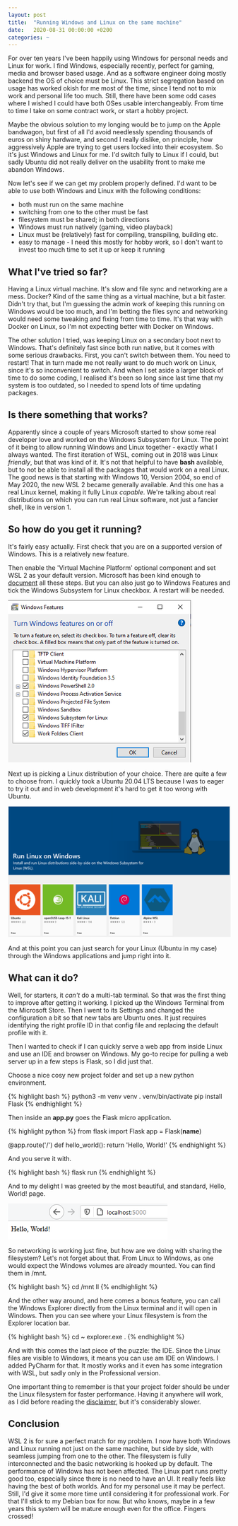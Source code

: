 ```yaml
---
layout: post
title:  "Running Windows and Linux on the same machine"
date:   2020-08-31 00:00:00 +0200
categories: ~
---
```

For over ten years I've been happily using Windows for personal needs and Linux for work. I find Windows, especially recently, perfect for gaming, media and browser based usage. And as a software engineer doing mostly backend the OS of choice must be Linux. This strict segregation based on usage has worked okish for me most of the time, since I tend not to mix work and personal life too much. Still, there have been some odd cases where I wished I could have both OSes usable interchangeably. From time to time I take on some contract work, or start a hobby project.

Maybe the obvious solution to my longing would be to jump on the Apple bandwagon, but first of all I'd avoid needlessly spending thousands of euros on shiny hardware, and second I really dislike, on principle, how aggressively Apple are trying to get users locked into their ecosystem. So it's just Windows and Linux for me. I'd switch fully to Linux if I could, but sadly Ubuntu did not really deliver on the usability front to make me abandon Windows.

Now let's see if we can get my problem properly defined. I'd want to be able to use both Windows and Linux with the following conditions:
- both must run on the same machine
- switching from one to the other must be fast
- filesystem must be shared; in both directions
- Windows must run natively (gaming, video playback)
- Linux must be (relatively) fast for compiling, transpiling, building etc.
- easy to manage - I need this mostly for hobby work, so I don't want to invest too much time to set it up or keep it running

## What I've tried so far?

Having a Linux virtual machine. It's slow and file sync and networking are a mess. Docker? Kind of the same thing as a virtual machine, but a bit faster. Didn't try that, but I'm guessing the admin work of keeping this running on Windows would be too much, and I'm betting the files sync and networking would need some tweaking and fixing from time to time. It's that way with Docker on Linux, so I'm not expecting better with Docker on Windows.

The other solution I tried, was keeping Linux on a secondary boot next to Windows. That's definitely fast since both run native, but it comes with some serious drawbacks. First, you can't switch between them. You need to restart! That in turn made me not really want to do much work on Linux, since it's so inconvenient to switch. And when I set aside a larger block of time to do some coding, I realised it's been so long since last time that my system is too outdated, so I needed to spend lots of time updating packages.

## Is there something that works?

Apparently since a couple of years Microsoft started to show some real developer love and worked on the Windows Subsystem for Linux. The point of it being to allow running Windows and Linux together - exactly what I always wanted. The first iteration of WSL, coming out in 2018 was Linux _friendly_, but that was kind of it. It's not that helpful to have **bash** available, but to not be able to install all the packages that would work on a real Linux. The good news is that starting with Windows 10, Version 2004, so end of May 2020, the new WSL 2 became generally available. And this one has a real Linux kernel, making it fully Linux _capable_. We're talking about real distributions on which you can run real Linux software, not just a fancier shell, like in version 1.

## So how do you get it running?

It's fairly easy actually. First check that you are on a supported version of Windows. This is a relatively new feature.

Then enable the 'Virtual Machine Platform' optional component and set WSL 2 as your default version. Microsoft has been kind enough to [document](https://docs.microsoft.com/en-us/windows/wsl/install-win10) all these steps. But you can also just go to Windows Features and tick the Windows Subsystem for Linux checkbox. A restart will be needed.

![Check the WSL box](/assets/wsl2/wsl-box.png)

Next up is picking a Linux distribution of your choice. There are quite a few to choose from. I quickly took a Ubuntu 20.04 LTS because I was to eager to try it out and in web development it's hard to get it too wrong with Ubuntu.

![Linux distributions](/assets/wsl2/linux-distros.png)

And at this point you can just search for your Linux (Ubuntu in my case) through the Windows applications and jump right into it.

## What can it do?

Well, for starters, it _can't_ do a multi-tab terminal. So that was the first thing to improve after getting it working. I picked up the Windows Terminal from the Microsoft Store. Then I went to its Settings and changed the configuration a bit so that new tabs are Ubuntu ones. It just requires identifying the right profile ID in that config file and replacing the default profile with it.

Then I wanted to check if I can quickly serve a web app from inside Linux and use an IDE and browser on Windows. My go-to recipe for pulling a web server up in a few steps is Flask, so I did just that.

Choose a nice cosy new project folder and set up a new python environment.

{% highlight bash %}
python3 -m venv venv
. venv/bin/activate
pip install Flask
{% endhighlight %}

Then inside an **app.py** goes the Flask micro application.

{% highlight python %}
from flask import Flask
app = Flask(__name__)

@app.route('/')
def hello_world():
    return 'Hello, World!'
{% endhighlight %}

And you serve it with.

{% highlight bash %}
flask run
{% endhighlight %}

And to my delight I was greeted by the most beautiful, and standard, Hello, World! page.

![Hello, World! in browser](/assets/wsl2/hello-world.png)

So networking is working just fine, but how are we doing with sharing the filesystem? Let's not forget about that. From Linux to Windows, as one would expect the Windows volumes are already mounted. You can find them in /mnt.

{% highlight bash %}
cd /mnt
ll
{% endhighlight %}

And the other way around, and here comes a bonus feature, you can call the Windows Explorer directly from the Linux terminal and it will open in Windows. Then you can see where your Linux filesystem is from the Explorer location bar.

{% highlight bash %}
cd ~
explorer.exe .
{% endhighlight %}

And with this comes the last piece of the puzzle: the IDE. Since the Linux files are visible to Windows, it means you can use am IDE on Windows. I added PyCharm for that. It mostly works and it even has some integration with WSL, but sadly only in the Professional version.

One important thing to remember is that your project folder should be under the Linux filesystem for faster performance. Having it anywhere will work, as I did before reading the [disclaimer](https://docs.microsoft.com/en-us/windows/wsl/compare-versions#use-the-linux-file-system-for-faster-performance), but it's considerably slower.

## Conclusion

WSL 2 is for sure a perfect match for my problem. I now have both Windows and Linux running not just on the same machine, but side by side, with seamless jumping from one to the other. The filesystem is fully interconnected and the basic networking is hooked up by default. The performance of Windows has not been affected. The Linux part runs pretty good too, especially since there is no need to have an UI. It really feels like having the best of both worlds. And for my personal use it may be perfect. Still, I'd give it some more time until considering it for professional work. For that I'll stick to my Debian box for now. But who knows, maybe in a few years this system will be mature enough even for the office. Fingers crossed!

